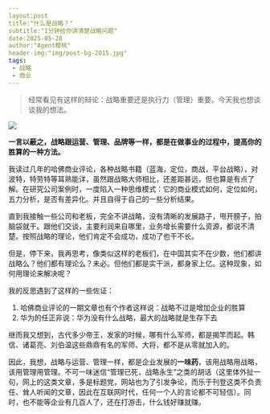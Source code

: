 ```yaml
---
layout:post
title:"什么是战略？"
subtitle:"1分钟给你讲清楚战略问题"
date:2025-05-28
author:"Agent樱桃"
header-img:"img/post-bg-2015.jpg"
tags:
 - 战略
 - 商业
---
```

>经常看见有这样的辩论：战略重要还是执行力（管理）重要。今天我也想谈谈我的想法。

![](https://images.pexels.com/photos/76971/fighter-jet-fighter-aircraft-f-16-falcon-aircraft-76971.jpeg?auto=compress&cs=tinysrgb&w=1200)

**一言以蔽之，战略跟运营、管理、品牌等一样，都是在做事业的过程中，提高你的胜算的一种方法。**

我读过几年的哈佛商业评论，各种战略书籍（蓝海，定位，商战，平台战略），对波特，特劳特等耳熟能详，虽然跟战略大师相比，还差距甚远，但也算是有点了解。在研究公司案例时，一度陷入一种思维模式：它的商业模式如何，定位如何，五力分析，是否有差异化。并且自得于自己的一些分析结果。

直到我接触一些公司和老板，完全不讲战略，没有清晰的发展路子，甩开膀子，拍脑袋就干。跟他们交谈，主要利润来自哪里，业务增长需要什么资源，都说不清楚。按照战略的理论，他们肯定不会成功，成功了也干不长。

但是，停下来，我再思考，像类似这样的老板们，在中国其实不在少数，他们都讲战略么？他们都有理论么？未必。但他们都是实干派，都身家上亿。这种现象，如何用理论来解决呢？

我的反思遇到了这样的一些佐证：
1. 哈佛商业评论的一期文章也有个作者这样说：战略不过是增加企业的胜算
2. 华为的任正非说：华为没有什么战略，最大的战略就是生存下去

继而我又想到，古代多少帝王，发家的时候，哪有什么军师，都是揭竿而起。韩信、诸葛亮、刘伯温这些鼎鼎有名的军师、大将，都不是从零就加入的。

因此，我想，战略与运营、管理一样，都是企业发展的**一味药**，该用战略用战略，该用管理用管理。不可一味迷信“管理已死，战略永生”之类的胡话（这里体外扯一句，网上的这类文章，多是标题党，网站也为了引发争论，而乐于刊登这类不负责任、耸人听闻的文章，因此在互联网时代，任何一个人的言论都不可轻信）。同时，也不能等企业有几百人了，还在打游击，什么钱好赚就赚。